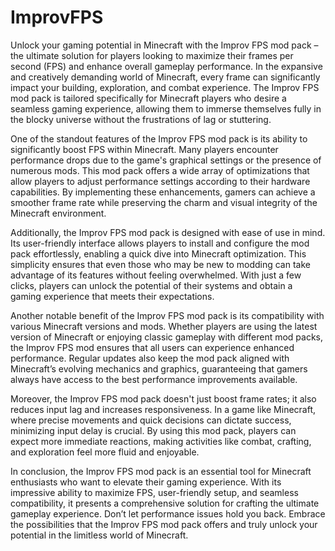 # ImprovFPS


Unlock your gaming potential in Minecraft with the Improv FPS mod pack – the ultimate solution for players looking to maximize their frames per second (FPS) and enhance overall gameplay performance. In the expansive and creatively demanding world of Minecraft, every frame can significantly impact your building, exploration, and combat experience. The Improv FPS mod pack is tailored specifically for Minecraft players who desire a seamless gaming experience, allowing them to immerse themselves fully in the blocky universe without the frustrations of lag or stuttering.

One of the standout features of the Improv FPS mod pack is its ability to significantly boost FPS within Minecraft. Many players encounter performance drops due to the game's graphical settings or the presence of numerous mods. This mod pack offers a wide array of optimizations that allow players to adjust performance settings according to their hardware capabilities. By implementing these enhancements, gamers can achieve a smoother frame rate while preserving the charm and visual integrity of the Minecraft environment.

Additionally, the Improv FPS mod pack is designed with ease of use in mind. Its user-friendly interface allows players to install and configure the mod pack effortlessly, enabling a quick dive into Minecraft optimization. This simplicity ensures that even those who may be new to modding can take advantage of its features without feeling overwhelmed. With just a few clicks, players can unlock the potential of their systems and obtain a gaming experience that meets their expectations.

Another notable benefit of the Improv FPS mod pack is its compatibility with various Minecraft versions and mods. Whether players are using the latest version of Minecraft or enjoying classic gameplay with different mod packs, the Improv FPS mod ensures that all users can experience enhanced performance. Regular updates also keep the mod pack aligned with Minecraft’s evolving mechanics and graphics, guaranteeing that gamers always have access to the best performance improvements available.

Moreover, the Improv FPS mod pack doesn't just boost frame rates; it also reduces input lag and increases responsiveness. In a game like Minecraft, where precise movements and quick decisions can dictate success, minimizing input delay is crucial. By using this mod pack, players can expect more immediate reactions, making activities like combat, crafting, and exploration feel more fluid and enjoyable.

In conclusion, the Improv FPS mod pack is an essential tool for Minecraft enthusiasts who want to elevate their gaming experience. With its impressive ability to maximize FPS, user-friendly setup, and seamless compatibility, it presents a comprehensive solution for crafting the ultimate gameplay experience. Don’t let performance issues hold you back. Embrace the possibilities that the Improv FPS mod pack offers and truly unlock your potential in the limitless world of Minecraft.
